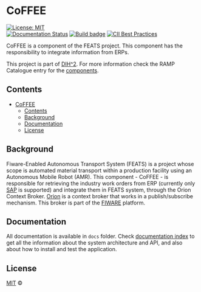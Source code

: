 # CoFFEE

[![License: MIT](https://img.shields.io/github/license/ramp-eu/feats.svg)](https://opensource.org/licenses/MIT)
<br/>
[![Documentation Status](https://readthedocs.org/projects/feats/badge/?version=latest)](https://feats.readthedocs.io/en/latest/?badge=latest)
[![Build badge](https://img.shields.io/travis/ramp-eu/FEATS.svg)](https://travis-ci.org/ramp-eu/FEATS/)
[![CII Best Practices](https://bestpractices.coreinfrastructure.org/projects/<project_id>/badge)](https://bestpractices.coreinfrastructure.org/projects/<project_id>)

CoFFEE is a component of the FEATS project.
This component has the responsibility to integrate information from ERPs.

This project is part of [DIH^2](http://www.dih-squared.eu/). For more information check the RAMP Catalogue entry for the
[components](https://github.com/ramp-eu).

## Contents

- [CoFFEE](#coffee)
  - [Contents](#contents)
  - [Background](#background)
  - [Documentation](#documentation)
  - [License](#license)

## Background

Fiware-Enabled Autonomous Transport System (FEATS) is a project whose scope is automated material transport within a production facility using an Autonomous Mobile Robot (AMR). This component - CoFFEE - is responsible for retrieving the industry work orders from ERP (currently only [SAP](https://www.sap.com/) is supported) and integrate them in FEATS system, through the Orion Context Broker.
[Orion](https://fiware-orion.readthedocs.io/en/master/) is a context broker that works in a publish/subscribe mechanism. This broker is part of the [FIWARE](https://www.fiware.org/) platform.

## Documentation

All documentation is available in `docs` folder. Check [documentation index](docs/index.md) to get all the information about the system architecture and API, and also about how to install and test the application.

## License

[MIT](LICENSE) © <TTE>